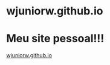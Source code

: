 # wjuniorw.github.io
Meu site pessoal!!!
===================
[wjuniorw.github.io](http://wjuniorw.github.io)
